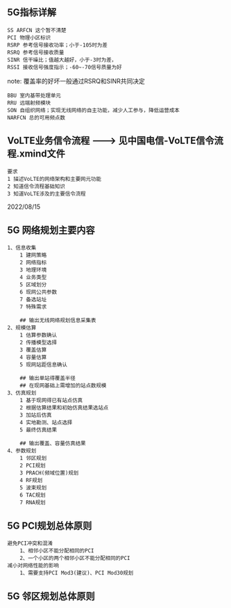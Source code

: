 
## 5G指标详解

    SS ARFCN 这个暂不清楚
    PCI 物理小区标识
    RSRP 参考信号接收功率；小于-105时为差
    RSRQ 参考信号接收质量
    SINR 信干噪比；值越大越好，小于-3时为差，
    RSSI 接收信号强度指示；-60~-70信号质量为好

note: 覆盖率的好坏一般通过RSRQ和SINR共同决定

    BBU 室内基带处理单元
    RRU 远端射频模块
    SON 自组织网络；实现无线网络的自主功能，减少人工参与，降低运营成本
    NARFCN 总的可用频点数


## VoLTE业务信令流程 ---> 见中国电信-VoLTE信令流程.xmind文件
    要求
    1 描述VoLTE的网络架构和主要网元功能
    2 知道信令流程基础知识
    3 知道VoLTE涉及的主要信令流程


2022/08/15
## 5G 网络规划主要内容
    1、信息收集
        1 建网策略
        2 网络指标
        3 地理环境
        4 业务类型
        5 区域划分
        6 现网公共参数
        7 备选站址
        7 特殊需求

        ## 输出无线网络规划信息采集表
    2、规模估算
        1 估算参数确认
        2 传播模型选择
        3 覆盖估算
        4 容量估算
        5 现网站距信息确认

        ## 输出单站得覆盖半径
        ## 在现网基础上需增加的站点数规模
    3、仿真规划
        1 基于现网得已有站点仿真
        2 根据估算结果和初始仿真结果选站点
        3 加站后仿真
        4 实地勘测、站点选择
        5 最终仿真结果

        ## 输出覆盖、容量仿真结果
    4、参数规划
        1 邻区规划
        2 PCI规划
        3 PRACH(频域位置)规划
        4 RF规划
        5 波束规划
        6 TAC规划
        7 RNA规划

## 5G PCI规划总体原则
    避免PCI冲突和混淆
        1、相邻小区不能分配相同的PCI
        2、一个小区的两个相邻小区不能分配相同的PCI
    减小对网络性能的影响
        1、需要支持PCI Mod3(建议)、PCI Mod30规划

## 5G 邻区规划总体原则